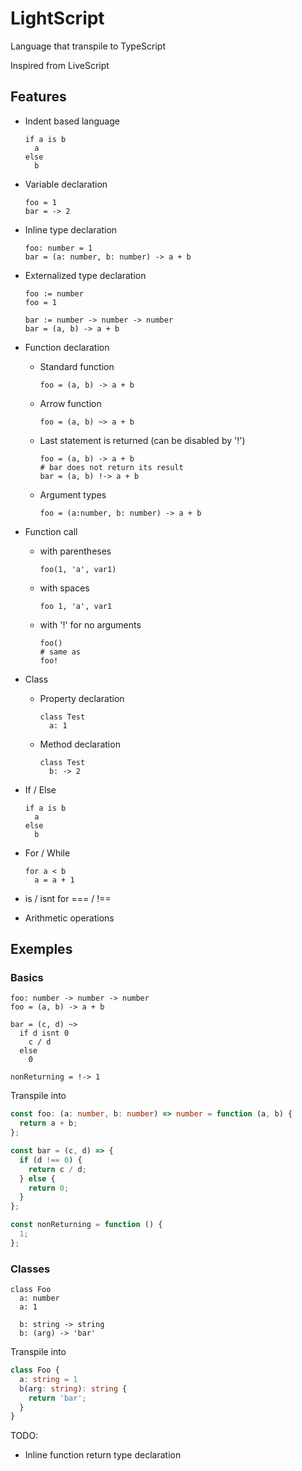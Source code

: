 # LightScript
Language that transpile to TypeScript

Inspired from LiveScript

## Features

* Indent based language
  ```livescript
  if a is b
    a
  else
    b
  ```

* Variable declaration
  ```livescript
  foo = 1
  bar = -> 2
  ```

* Inline type declaration
  ```livescript
  foo: number = 1
  bar = (a: number, b: number) -> a + b
  ```

* Externalized type declaration
  ```livescript
  foo := number
  foo = 1

  bar := number -> number -> number
  bar = (a, b) -> a + b
  ```

* Function declaration
  * Standard function
    ```livescript
    foo = (a, b) -> a + b
    ```

  * Arrow function
    ```livescript
    foo = (a, b) ~> a + b
    ```

  * Last statement is returned (can be disabled by '!')
    ```livescript
    foo = (a, b) -> a + b
    # bar does not return its result
    bar = (a, b) !-> a + b
    ```

  * Argument types
    ```livescript
    foo = (a:number, b: number) -> a + b
    ```

* Function call
  * with parentheses
    ```livescript
    foo(1, 'a', var1)
    ```

  * with spaces
    ```livescript
    foo 1, 'a', var1
    ```

  * with '!' for no arguments
    ```livescript
    foo()
    # same as
    foo!
    ```

* Class
  * Property declaration
    ```livescript
    class Test
      a: 1
    ```

  * Method declaration
    ```livescript
    class Test
      b: -> 2
    ```

* If / Else
  ```livescript
  if a is b
    a
  else
    b
  ```

* For / While
  ```livescript
  for a < b
    a = a + 1
  ```

* is / isnt for === / !==
* Arithmetic operations

## Exemples

### Basics

```livescript
foo: number -> number -> number
foo = (a, b) -> a + b

bar = (c, d) ~>
  if d isnt 0
    c / d
  else
    0

nonReturning = !-> 1
```

Transpile into

```typescript
const foo: (a: number, b: number) => number = function (a, b) {
  return a + b;
};

const bar = (c, d) => {
  if (d !== 0) {
    return c / d;
  } else {
    return 0;
  }
};

const nonReturning = function () {
  1;
};
```

### Classes

```livescript
class Foo
  a: number
  a: 1

  b: string -> string
  b: (arg) -> 'bar'
```

Transpile into

```typescript
class Foo {
  a: string = 1
  b(arg: string): string {
    return 'bar';
  }
}
```

TODO:
  * Inline function return type declaration